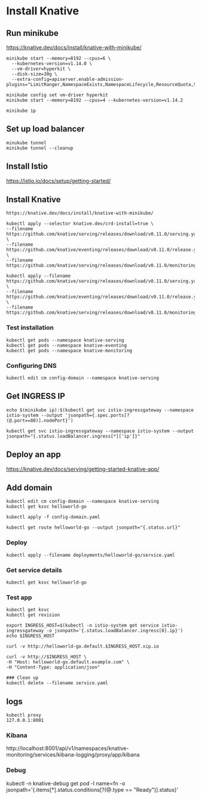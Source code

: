 # Install Knative

## Run minikube

https://knative.dev/docs/install/knative-with-minikube/

```
minikube start --memory=8192 --cpus=6 \
  --kubernetes-version=v1.14.0 \
  --vm-driver=hyperkit \
  --disk-size=30g \
  --extra-config=apiserver.enable-admission-plugins="LimitRanger,NamespaceExists,NamespaceLifecycle,ResourceQuota,ServiceAccount,DefaultStorageClass,MutatingAdmissionWebhook"

minikube config set vm-driver hyperkit
minikube start --memory=8192 --cpus=4 --kubernetes-version=v1.14.2

minikube ip 
```

## Set up load balancer

```
minukube tunnel
minikube tunnel --cleanup
```

## Install Istio

https://istio.io/docs/setup/getting-started/

## Install Knative

```
https://knative.dev/docs/install/knative-with-minikube/

kubectl apply --selector knative.dev/crd-install=true \
--filename https://github.com/knative/serving/releases/download/v0.11.0/serving.yaml \
--filename https://github.com/knative/eventing/releases/download/v0.11.0/release.yaml \
--filename https://github.com/knative/serving/releases/download/v0.11.0/monitoring.yaml
   
kubectl apply --filename https://github.com/knative/serving/releases/download/v0.11.0/serving.yaml \
--filename https://github.com/knative/eventing/releases/download/v0.11.0/release.yaml \
--filename https://github.com/knative/serving/releases/download/v0.11.0/monitoring.yaml
```
   
### Test installation

```
kubectl get pods --namespace knative-serving
kubectl get pods --namespace knative-eventing
kubectl get pods --namespace knative-monitoring
```

### Configuring DNS

```kubectl edit cm config-domain --namespace knative-serving```

## Get INGRESS IP

```
echo $(minikube ip):$(kubectl get svc istio-ingressgateway --namespace istio-system --output 'jsonpath={.spec.ports[?(@.port==80)].nodePort}')

kubectl get svc istio-ingressgateway --namespace istio-system --output jsonpath="{.status.loadBalancer.ingress[*]['ip']}"
```

## Deploy an app

https://knative.dev/docs/serving/getting-started-knative-app/

## Add domain

```
kubectl edit cm config-domain --namespace knative-serving
kubectl get ksvc helloworld-go

kubectl apply -f config-domain.yaml

kubectl get route helloworld-go --output jsonpath="{.status.url}"
```

### Deploy

```kubectl apply --filename deployments/helloworld-go/service.yaml```

### Get service details

```kubectl get ksvc helloworld-go```

### Test app

```
kubectl get ksvc 
kubectl get revision

export INGRESS_HOST=$(kubectl -n istio-system get service istio-ingressgateway -o jsonpath='{.status.loadBalancer.ingress[0].ip}')
echo $INGRESS_HOST

curl -v http://helloworld-go.default.$INGRESS_HOST.xip.io

curl -v http://$INGRESS_HOST \
-H "Host: helloworld-go.default.example.com" \
-H "Content-Type: application/json"

### Clean up
kubectl delete --filename service.yaml
```

## logs

```
kubectl proxy
127.0.0.1:8001
```

### Kibana

http://localhost:8001/api/v1/namespaces/knative-monitoring/services/kibana-logging/proxy/app/kibana


### Debug

kubectl -n knative-debug get pod -l name=fn -o jsonpath='{.items[*].status.conditions[?(@.type == "Ready")].status}'
